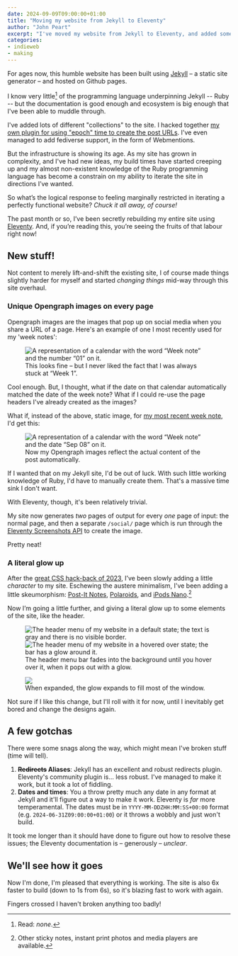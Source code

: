 ```yaml
---
date: 2024-09-09T09:00:00+01:00
title: "Moving my website from Jekyll to Eleventy"
author: "John Peart"
excerpt: "I've moved my website from Jekyll to Eleventy, and added some new features in the process."
categories:
- indieweb
- making
---
```


For ages now, this humble website has been built using [Jekyll](//jekyllrb.org) – a static site generator – and hosted on Github pages.

I know very little[^ruby] of the programming language underpinning Jekyll -- Ruby -- but the documentation is good enough and ecosystem is big enough that I've been able to muddle through. 

[^ruby]: Read: *none*.

I've added lots of different "collections" to the site. I hacked together [my own plugin for using "epoch" time to create the post URLs](https://github.com/johnpeart/jekyll-epoch-time). I've even managed to add fediverse support, in the form of Webmentions. 

But the infrastructure is showing its age. As my site has grown in complexity, and I've had new ideas, my build times have started creeping up and my almost non-existent knowledge of the Ruby programming language has become a constrain on my ability to iterate the site in directions I’ve wanted.

So what’s the logical response to feeling marginally restricted in iterating a perfectly functional website? *Chuck it all away, of course!*

The past month or so, I’ve been secretly rebuilding my entire site using [Eleventy](https://www.11ty.dev). And, if you’re reading this, you’re seeing the fruits of that labour right now!

## New stuff!

Not content to merely lift-and-shift the existing site, I of course made things slightly harder for myself and started *changing things* mid-way through this site overhaul.

### Unique Opengraph images on every page

Opengraph images are the images that pop up on social media when you share a URL of a page. Here's an example of one I most recently used for my 'week notes':

<figure>
	<img src="/assets/images/posts/2024/09/09/opengraph-week-notes.png" alt="A representation of a calendar with the word “Week note” and the number “01” on it.">
	<figcaption>This looks fine – but I never liked the fact that I was always stuck at “Week 1”.</figcaption>
</figure>

Cool enough. But, I thought, what if the date on that calendar automatically matched the date of the week note? What if I could re-use the page headers I've already created as the images? 

What if, instead of the above, static image, for [my most recent week note](/weeknote/2024/09/08/), I'd get this:

<figure>
	<img src="/assets/images/posts/2024/09/09/new-opengraph-week-notes.jpeg" alt="A representation of a calendar with the word “Week note” and the date “Sep 08” on it.">
	<figcaption>Now my Opengraph images reflect the actual content of the post automatically.</figcaption>
</figure>

If I wanted that on my Jekyll site, I'd be out of luck. With such little working knowledge of Ruby, I'd have to manually create them. That's a massive time sink I don't want. 

With Eleventy, though, it's been relatively trivial. 

My site now generates *two* pages of output for every *one* page of input: the normal page, and then a separate `/social/` page which is run through the [Eleventy Screenshots API](https://www.11ty.dev/docs/services/screenshots/) to create the image. 

Pretty neat!

### A literal glow up

After the [great CSS hack-back of 2023](https://www.johnpe.art/2023/10/31/making-webmentions-look-more-conversational/), I’ve been slowly adding a little *character* to my site. Eschewing the austere minimalism, I've been adding a little skeumorphism: [Post-It Notes](/notes/), [Polaroids](/photos/), and [iPods Nano](/2024/03/10/sharing-music-on-my-blog/).[^sticky]

[^sticky]: Other sticky notes, instant print photos and media players are available.

Now I’m going a little further, and giving a literal glow up to some elements of the site, like the header.

<figure>
	<img src="/assets/images/posts/2024/09/09/header-no-hover.png" alt="The header menu of my website in a default state; the text is gray and there is no visible border.">
	<img src="/assets/images/posts/2024/09/09/header-hover.png" alt="The header menu of my website in a hovered over state; the bar has a glow around it.">
	<figcaption>The header menu bar fades into the background until you hover over it, when it pops out with a glow. </figcaption>
</figure>

<figure>
	<img src="/assets/images/posts/2024/09/09/header-glow-up.png">
	<figcaption>When expanded, the glow expands to fill most of the window.</figcaption>
</figure>

Not sure if I like this change, but I'll roll with it for now, until I inevitably get bored and change the designs again.‌

## A few gotchas

There were some snags along the way, which might mean I've broken stuff (time will tell).

1. **~~Redirects~~ Aliases**: Jekyll has an excellent and robust redirects plugin. Eleventy's community plugin is... less robust. I've managed to make it work, but it took a lot of fiddling.
2. **Dates and times**: You a throw pretty much any date in any format at Jekyll and it'll figure out a way to make it work. Eleventy is *far* more temperamental. The dates must be in `YYYY-MM-DDZHH:MM:SS+00:00` format (e.g. `2024-06-31Z09:00:00+01:00`) or it throws a wobbly and just won't build. 

It took me longer than it should have done to figure out how to resolve these issues; the Eleventy documentation is – generously – *unclear*.

## We'll see how it goes

Now I'm done, I'm pleased that everything is working. The site is also 6x faster to build (down to 1s from 6s), so it's blazing fast to work with again. 

Fingers crossed I haven't broken anything too badly!

